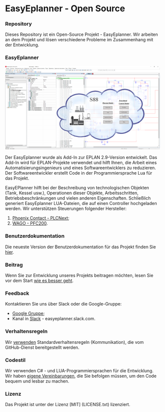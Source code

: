 ﻿# EasyEplanner - Open Source

### Repository

Dieses Repository ist ein Open-Source Projekt - EasyEplanner.
Wir arbeiten an dem Projekt und lösen verschiedene Probleme im Zusammenhang mit der Entwicklung.

### EasyEplanner
![](../user_manual/images/EasyEplannerPreview.png)

Der EasyEplanner wurde als Add-In zur EPLAN 2.9-Version entwickelt. Das Add-In wird für EPLAN-Projekte verwendet und hilft Ihnen, die Arbeit eines Automatisierungsingenieurs und eines Softwareentwicklers zu reduzieren. Der Softwareentwickler erstellt Code in der Programmiersprache Lua für das Projekt.

EasyEPlanner hilft bei der Beschreibung von technologischen Objekten (Tank, Kessel usw.), Operationen dieser Objekte, Arbeitsschritten, Betriebsbeschränkungen und vielen anderen Eigenschaften. Schließlich generiert EasyEplanner LUA-Dateien, die auf einen Controller hochgeladen werden. Wir unterstützen Steuerungen folgender Hersteller:

1. [Phoenix Contact - PLCNext](https://github.com/plcnext);
2. [WAGO - PFC200](https://github.com/WAGO).

### Benutzerdokumentation
Die neueste Version der Benutzerdokumentation für das Projekt finden Sie [hier](docs/user_manual/ReadMe.md).


### Beitrag
Wenn Sie zur Entwicklung unseres Projekts beitragen möchten, lesen Sie vor dem Start [wie es besser geht](docs/Contributing.md).


### Feedback
Kontaktieren Sie uns über Slack oder die Google-Gruppe:
* [Google Gruppe](https://groups.google.com/forum/#!forum/easyeplanner);
* Kanal in [Slack](https://slack.com) - easyeplanner.slack.com.


### Verhaltensregeln
Wir [verwenden](docs/CODE_OF_CONDUCT.md)
Standardverhaltensregeln (Kommunikation), die vom GitHub-Dienst bereitgestellt werden.


### Codestil
Wir verwenden C# - und LUA-Programmiersprachen für die Entwicklung. Wir haben [eigene Vereinbarungen](docs/codestyle.md), die Sie befolgen müssen, um den Code bequem und lesbar zu machen.


### Lizenz
Das Projekt ist unter der Lizenz [MIT] (LICENSE.txt) lizenziert.